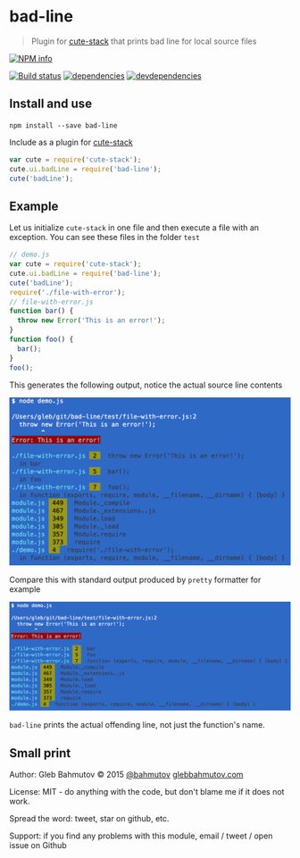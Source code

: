 # bad-line

> Plugin for [cute-stack][cute-stack] that prints bad line for local source files

[![NPM info][nodei.co]](https://npmjs.org/package/bad-line)

[![Build status][ci-image]][ci-url]
[![dependencies][dependencies-image]][dependencies-url]
[![devdependencies][bad-line-devdependencies-image] ][bad-line-devdependencies-url]

## Install and use

    npm install --save bad-line

Include as a plugin for [cute-stack][cute-stack]

```js
var cute = require('cute-stack');
cute.ui.badLine = require('bad-line');
cute('badLine');
```

## Example

Let us initialize `cute-stack` in one file and then execute a file with an exception.
You can see these files in the folder `test`

```js
// demo.js
var cute = require('cute-stack');
cute.ui.badLine = require('bad-line');
cute('badLine');
require('./file-with-error');
// file-with-error.js
function bar() {
  throw new Error('This is an error!');
}
function foo() {
  bar();
}
foo();
```

This generates the following output, notice the actual source line contents

![bad-line output](images/bad-line.png)

Compare this with standard output produced by `pretty` formatter for example

![pretty output](images/pretty.png)

`bad-line` prints the actual offending line, not just the function's name.

## Small print

Author: Gleb Bahmutov &copy; 2015
[@bahmutov](https://twitter.com/bahmutov) [glebbahmutov.com](http://glebbahmutov.com)

License: MIT - do anything with the code, but don't blame me if it does not work.

Spread the word: tweet, star on github, etc.

Support: if you find any problems with this module, email / tweet / open issue on Github

[ci-image]: https://travis-ci.org/bahmutov/bad-line.png?branch=master
[ci-url]: https://travis-ci.org/bahmutov/bad-line
[nodei.co]: https://nodei.co/npm/bad-line.png?downloads=true
[dependencies-image]: https://david-dm.org/bahmutov/bad-line.png
[dependencies-url]: https://david-dm.org/bahmutov/bad-line
[bad-line-devdependencies-image]: https://david-dm.org/bahmutov/bad-line/dev-status.png
[bad-line-devdependencies-url]: https://david-dm.org/bahmutov/bad-line#info=devDependencies

[cute-stack]: https://github.com/davidmarkclements/cute-stack
